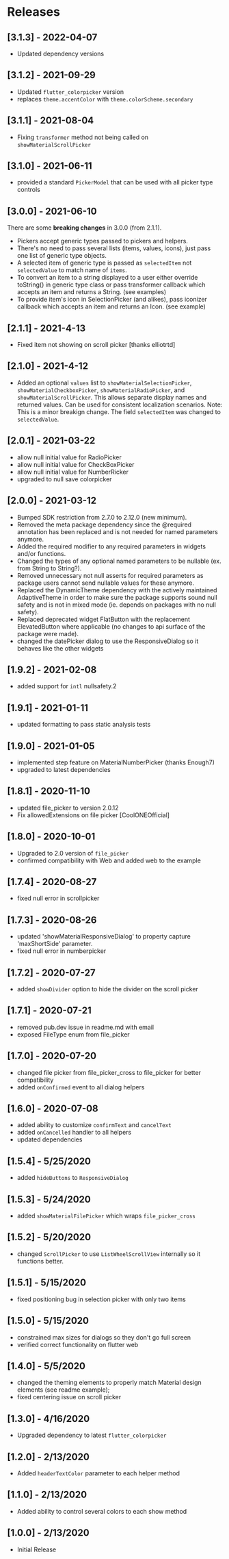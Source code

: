 # Releases

## [3.1.3] - 2022-04-07

- Updated dependency versions

## [3.1.2] - 2021-09-29

- Updated `flutter_colorpicker` version
- replaces `theme.accentColor` with `theme.colorScheme.secondary`

## [3.1.1] - 2021-08-04

- Fixing `transformer` method not being called on `showMaterialScrollPicker`

## [3.1.0] - 2021-06-11

- provided a standard `PickerModel` that can be used with all picker type controls

## [3.0.0] - 2021-06-10

There are some **breaking changes** in 3.0.0 (from 2.1.1).

- Pickers accept generic types passed to pickers and helpers.
- There's no need to pass several lists (items, values, icons), just pass
  one list of generic type objects.
- A selected item of generic type is passed as `selectedItem` not
  `selectedValue` to match name of `items`.
- To convert an item to a string displayed to a user either override
  toString() in generic type class or pass transformer callback which
  accepts an item and returns a String. (see examples)
- To provide item's icon in SelectionPicker (and alikes), pass iconizer
  callback which accepts an item and returns an Icon. (see example)

## [2.1.1] - 2021-4-13

- Fixed item not showing on scroll picker [thanks elliotrtd]

## [2.1.0] - 2021-4-12

- Added an optional `values` list to `showMaterialSelectionPicker`, `showMaterialCheckboxPicker`, `showMaterialRadioPicker`, and `showMaterialScrollPicker`. This allows separate display names and returned values. Can be used for consistent localization scenarios. Note: This is a minor breakign change. The field `selectedItem` was changed to `selectedValue`.

## [2.0.1] - 2021-03-22

- allow null initial value for RadioPicker
- allow null initial value for CheckBoxPicker
- allow null initial value for NumberRicker
- upgraded to null save colorpicker

## [2.0.0] - 2021-03-12

- Bumped SDK restriction from 2.7.0 to 2.12.0 (new minimum).
- Removed the meta package dependency since the @required annotation has been replaced and is not needed for named parameters anymore.
- Added the required modifier to any required parameters in widgets and/or functions.
- Changed the types of any optional named parameters to be nullable (ex. from String to String?).
- Removed unnecessary not null asserts for required parameters as package users cannot send nullable values for these anymore.
- Replaced the DynamicTheme dependency with the actively maintained AdaptiveTheme in order to make sure the package supports sound null safety and is not in mixed mode (ie. depends on packages with no null safety).
- Replaced deprecated widget FlatButton with the replacement ElevatedButton where applicable (no changes to api surface of the package were made).
- changed the datePicker dialog to use the ResponsiveDialog so it behaves like the other widgets

## [1.9.2] - 2021-02-08

- added support for `intl` nullsafety.2

## [1.9.1] - 2021-01-11

- updated formatting to pass static analysis tests

## [1.9.0] - 2021-01-05

- implemented step feature on MaterialNumberPicker (thanks Enough7)
- upgraded to latest dependencies

## [1.8.1] - 2020-11-10

- updated file_picker to version 2.0.12
- Fix allowedExtensions on file picker [CoolONEOfficial]

## [1.8.0] - 2020-10-01

- Upgraded to 2.0 version of `file_picker`
- confirmed compatibility with Web and added web to the example

## [1.7.4] - 2020-08-27

- fixed null error in scrollpicker

## [1.7.3] - 2020-08-26

- updated 'showMaterialResponsiveDialog' to property capture 'maxShortSide' parameter.
- fixed null error in numberpicker

## [1.7.2] - 2020-07-27

- added `showDivider` option to hide the divider on the scroll picker

## [1.7.1] - 2020-07-21

- removed pub.dev issue in readme.md with email
- exposed FileType enum from file_picker

## [1.7.0] - 2020-07-20

- changed file picker from file_picker_cross to file_picker for better compatibility
- added `onConfirmed` event to all dialog helpers

## [1.6.0] - 2020-07-08

- added ability to customize `confirmText` and `cancelText`
- added `onCancelled` handler to all helpers
- updated dependencies

## [1.5.4] - 5/25/2020

- added `hideButtons` to `ResponsiveDialog`

## [1.5.3] - 5/24/2020

- added `showMaterialFilePicker` which wraps `file_picker_cross`

## [1.5.2] - 5/20/2020

- changed `ScrollPicker` to use `ListWheelScrollView` internally so it functions better.

## [1.5.1] - 5/15/2020

- fixed positioning bug in selection picker with only two items

## [1.5.0] - 5/15/2020

- constrained max sizes for dialogs so they don't go full screen
- verified correct functionality on flutter web

## [1.4.0] - 5/5/2020

- changed the theming elements to properly match Material design elements (see readme example);
- fixed centering issue on scroll picker

## [1.3.0] - 4/16/2020

- Upgraded dependency to latest `flutter_colorpicker`

## [1.2.0] - 2/13/2020

- Added `headerTextColor` parameter to each helper method

## [1.1.0] - 2/13/2020

- Added ability to control several colors to each show method

## [1.0.0] - 2/13/2020

- Initial Release
